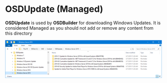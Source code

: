 # OSDUpdate \(Managed\)

**OSDUpdate** is used by **OSDBuilder** for downloading Windows Updates.  It is considered Managed as you should not add or remove any content from this directory

![](../../../../.gitbook/assets/image%20%28207%29.png)

